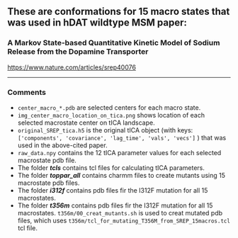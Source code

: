 ## These are conformations for 15 macro states that was used in hDAT wildtype MSM paper:

###     A Markov State-based Quantitative Kinetic Model of Sodium Release from the Dopamine Transporter

<a href="https://www.nature.com/articles/srep40076">https://www.nature.com/articles/srep40076</a>

------

### Comments
   * `center_macro_*.pdb` are selected centers for each macro state.
   * `img_center_macro_location_on_tica.png` shows location of each selected macrostate center on tICA landscape. 
   * `original_SREP_tica.h5` is the original tICA object (with keys: `['components', 'covariance', 'lag_time', 'vals', 'vecs']` ) that was used in the above-cited paper. 
   * `raw_data.npy` contains the 12 tICA parameter values for each selected macrostate pdb file. 
   * The folder ***tcls*** contains tcl files for calculating tICA parameters.
   * The folder ***toppar_all*** contains charmm files to create mutants using 15 macrostate pdb files.
   * The folder ***i312f*** contains pdb files fir the I312F mutation for all 15 macrostates.
   * The folder ***t356m*** contains pdb files fir the I312F mutation for all 15 macrostates.
   `t356m/00_creat_mutants.sh` is used to creat mutated pdb files, which uses `t356m/tcl_for_mutating_T356M_from_SREP_15macros.tcl` tcl file. 
